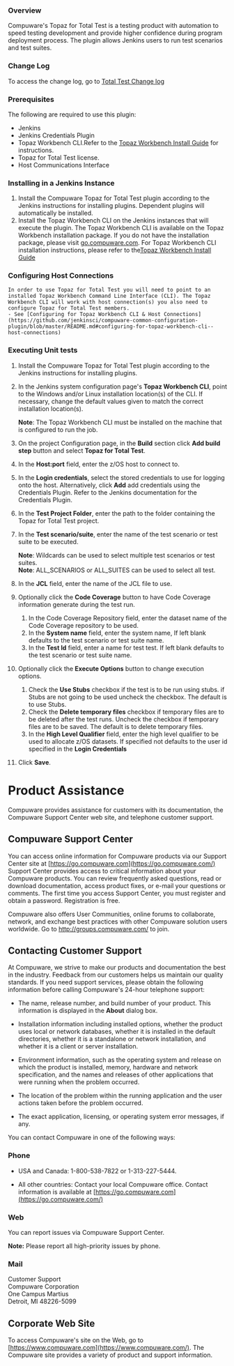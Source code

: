 ### Overview

Compuware's Topaz for Total Test is a testing product with automation to speed testing development and provide higher confidence during program deployment process. The plugin allows Jenkins users to run test scenarios and test suites.

### Change Log

To access the change log, go to
[Total Test Change log](https://github.com/jenkinsci/compuware-topaz-for-total-test-plugin/blob/master/CHANGELOG.md)

### Prerequisites

The following are required to use this plugin:

-   Jenkins
-   Jenkins Credentials Plugin
-   Topaz Workbench CLI.Refer to the [Topaz Workbench Install
    Guide](http://frontline.compuware.com/Doc/KB/KB1802/PDF/Topaz_Workbench_Install_Guide.pdf) for
    instructions.
-   Topaz for Total Test license.
-   Host Communications Interface

### Installing in a Jenkins Instance

1.  Install the Compuware Topaz for Total Test plugin according to the Jenkins instructions for installing plugins. Dependent plugins will automatically be installed.
2.  Install the Topaz Workbench CLI on the Jenkins instances that will execute the plugin. The Topaz Workbench CLI is available on the Topaz Workbench installation package. If you do not have the installation package, please  visit [go.compuware.com](http://go.compuware.com/). For Topaz Workbench CLI installation instructions, please refer to the[Topaz Workbench Install Guide](http://frontline.compuware.com/Doc/KB/KB1802/PDF/Topaz_Workbench_Install_Guide.pdf)

### Configuring Host Connections
	In order to use Topaz for Total Test you will need to point to an installed Topaz Workbench Command Line Interface (CLI). The Topaz Workbench CLI will work with host connection(s) you also need to configure Topaz for Total Test members.
    - See [Configuring for Topaz Workbench CLI & Host Connections](https://github.com/jenkinsci/compuware-common-configuration-plugin/blob/master/README.md#configuring-for-topaz-workbench-cli--host-connections)
    
### Executing Unit tests

1.  Install the Compuware Topaz for Total Test plugin according to the Jenkins instructions for installing plugins.

2.  In the Jenkins system configuration page's **Topaz Workbench CLI**, point to the Windows and/or Linux installation    location(s) of the CLI. If necessary, change the default values given to match the correct installation location(s).

    **Note**: The Topaz Workbench CLI must be installed on the machine that is configured to run the job.

3.  On the project Configuration page, in the **Build** section click **Add build step** button and select **Topaz for Total Test**.

4.  In the **Host:port** field, enter the z/OS host to connect to.

5.  In the **Login credentials**, select the stored credentials to use for logging onto the host. Alternatively, click **Add** add
    credentials using the Credentials Plugin. Refer to the Jenkins documentation for the Credentials Plugin.

6.  In the **Test Project Folder**, enter the path to the folder containing the Topaz for Total Test project.

7.  In the **Test scenario/suite**, enter the name of the test scenario or test suite to be executed.

    **Note**: Wildcards can be used to select multiple test scenarios or test suites.  
    **Note**: ALL\_SCENARIOS or ALL\_SUITES can be used to select all test.

8.  In the **JCL** field, enter the name of the JCL file to use.

9.  Optionally click the **Code Coverage** button to have Code Coverage information generate during the test run.
    1.  In the Code Coverage Repository field, enter the dataset name of the Code Coverage repository to be used.
    2.  In the **System name** field, enter the system name, If left blank defaults to the test scenario or test suite name.
    3.  In the **Test Id** field, enter a name for test test. If left blank defaults to the test scenario or test suite name.
10. Optionally click the **Execute Options** button to change execution options.
    1.  Check the **Use Stubs** checkbox if the test is to be run using stubs. if Stubs are not going to be used uncheck the checkbox. The default is to use Stubs.
    2.  Check the **Delete temporary files** checkbox if temporary files are to be deleted after the test runs. Uncheck the checkbox if temporary files are to be saved. The default is to delete temporary files.
    3.  In the **High Level Qualifier** field, enter the high level qualifier to be used to allocate z/OS datasets. If specified not defaults to the user id specified in the **Login Credentials**
11. Click **Save**.

# Product Assistance

Compuware provides assistance for customers with its documentation, the Compuware Support Center web site, and telephone customer support.

## Compuware Support Center

You can access online information for Compuware products via our Support Center site at [https://go.compuware.com](https://go.compuware.com/) Support Center provides access to critical information about your Compuware products. You can review frequently asked questions, read or download documentation, access product fixes, or e-mail your questions or comments. The first time you access Support Center, you must register and obtain a password. Registration is free.

Compuware also offers User Communities, online forums to collaborate, network, and exchange best practices with other Compuware solution users worldwide. Go to <http://groups.compuware.com/> to join.

## Contacting Customer Support

At Compuware, we strive to make our products and documentation the best in the industry. Feedback from our customers helps us maintain our quality standards. If you need support services, please obtain the following information before calling Compuware's 24-hour telephone support:

-   The name, release number, and build number of your product. This information is displayed in the **About** dialog box.

-   Installation information including installed options, whether the product uses local or network databases, whether it is installed in the default directories, whether it is a standalone or network installation, and whether it is a client or server installation.

-   Environment information, such as the operating system and release on which the product is installed, memory, hardware and network specification, and the names and releases of other applications that were running when the problem occurred.

-   The location of the problem within the running application and the user actions taken before the problem occurred.

-   The exact application, licensing, or operating system error messages, if any.

You can contact Compuware in one of the following ways:

### Phone

-   USA and Canada: 1-800-538-7822 or 1-313-227-5444.

-   All other countries: Contact your local Compuware office. Contact information is available at [https://go.compuware.com](https://go.compuware.com/)

### Web

You can report issues via Compuware Support Center.

**Note:** Please report all high-priority issues by phone.

### Mail

Customer Support  
Compuware Corporation  
One Campus Martius  
Detroit, MI 48226-5099

## Corporate Web Site

To access Compuware's site on the Web, go to [https://www.compuware.com](https://www.compuware.com/). The Compuware site provides a variety of product and support information.
